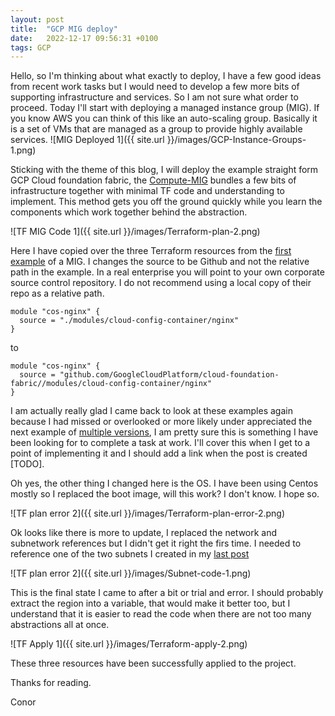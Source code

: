 ```yaml
---
layout: post
title:  "GCP MIG deploy"
date:   2022-12-17 09:56:31 +0100
tags: GCP
---
```


Hello, so I'm thinking about what exactly to deploy, I have a few good ideas from recent work tasks but I would need to develop a few more bits of supporting infrastructure and services. So I am not sure what order to proceed. Today I'll start with deploying a managed instance group (MIG). If you know AWS you can think of this like an auto-scaling group. Basically it is a set of VMs that are managed as a group to provide highly available services. ![MIG Deployed 1]({{ site.url }}/images/GCP-Instance-Groups-1.png)

Sticking with the theme of this blog, I will deploy the example straight form GCP Cloud foundation fabric, the [Compute-MIG](https://github.com/GoogleCloudPlatform/cloud-foundation-fabric/tree/v19.0.0/modules/compute-mig) bundles a few bits of infrastructure together with minimal TF code and understanding to implement. This method gets you off the ground quickly while you learn the components which work together behind the abstraction.

![TF MIG Code 1]({{ site.url }}/images/Terraform-plan-2.png)

Here I have copied over the three Terraform resources from the [first example](https://github.com/GoogleCloudPlatform/cloud-foundation-fabric/tree/v19.0.0/modules/compute-mig#examples) of a MIG. I changes the source to be Github and not the relative path in the example. In a real enterprise you will point to your own corporate source control repository. I do not recommend using a local copy of their repo as a relative path. 

```
module "cos-nginx" {
  source = "./modules/cloud-config-container/nginx"
}
```
to
```
module "cos-nginx" {
  source = "github.com/GoogleCloudPlatform/cloud-foundation-fabric//modules/cloud-config-container/nginx"
}
```

I am actually really glad I came back to look at these examples again because I had missed or overlooked or more likely under appreciated the next example of [multiple versions](https://github.com/GoogleCloudPlatform/cloud-foundation-fabric/tree/v19.0.0/modules/compute-mig#multiple-versions), I am pretty sure this is something I have been looking for to complete a task at work. I'll cover this when I get to a point of implementing it and I should add a link when the post is created [TODO].

Oh yes, the other thing I changed here is the OS. I have been using Centos mostly so I replaced the boot image, will this work? I don't know. I hope so.

![TF plan error 2]({{ site.url }}/images/Terraform-plan-error-2.png)

Ok looks like there is more to update, I replaced the network and subnetwork references but I didn't get it right the firs time. I needed to reference one of the two subnets I created in my [last post](https://conortolan.com/Terraform-Connected-to-GCP/) 

![TF plan error 2]({{ site.url }}/images/Subnet-code-1.png)

This is the final state I came to after a bit or trial and error. I should probably extract the region into a variable, that would make it better too, but I understand that it is easier to read the code when there are not too many abstractions all at once.

![TF Apply 1]({{ site.url }}/images/Terraform-apply-2.png)

These three resources have been successfully applied to the project.

Thanks for reading.

Conor